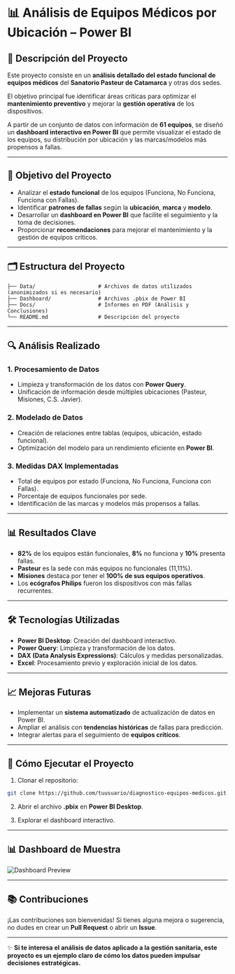 # 📊 Análisis de Equipos Médicos por Ubicación – Power BI

## 📌 Descripción del Proyecto

Este proyecto consiste en un **análisis detallado del estado funcional de equipos médicos** del **Sanatorio Pasteur de Catamarca** y otras dos sedes. 

El objetivo principal fue identificar áreas críticas para optimizar el **mantenimiento preventivo** y mejorar la **gestión operativa** de los dispositivos.

A partir de un conjunto de datos con información de **61 equipos**, se diseñó un **dashboard interactivo en Power BI** que permite visualizar el estado de los equipos, su distribución por ubicación y las marcas/modelos más propensos a fallas.

---

## 🎯 Objetivo del Proyecto

- Analizar el **estado funcional** de los equipos (Funciona, No Funciona, Funciona con Fallas).
- Identificar **patrones de fallas** según la **ubicación**, **marca** y **modelo**.
- Desarrollar un **dashboard en Power BI** que facilite el seguimiento y la toma de decisiones.
- Proporcionar **recomendaciones** para mejorar el mantenimiento y la gestión de equipos críticos.

---

## 🗂️ Estructura del Proyecto

```
├── Data/                    # Archivos de datos utilizados (anonimizados si es necesario)
├── Dashboard/               # Archivos .pbix de Power BI
├── Docs/                    # Informes en PDF (Análisis y Conclusiones)
└── README.md                # Descripción del proyecto
```

---

## 🔍 Análisis Realizado

### 1. Procesamiento de Datos
- Limpieza y transformación de los datos con **Power Query**.
- Unificación de información desde múltiples ubicaciones (Pasteur, Misiones, C.S. Javier).

### 2. Modelado de Datos
- Creación de relaciones entre tablas (equipos, ubicación, estado funcional).
- Optimización del modelo para un rendimiento eficiente en **Power BI**.

### 3. Medidas DAX Implementadas
- Total de equipos por estado (Funciona, No Funciona, Funciona con Fallas).
- Porcentaje de equipos funcionales por sede.
- Identificación de las marcas y modelos más propensos a fallas.

---

## 📊 Resultados Clave

- **82%** de los equipos están funcionales, **8%** no funciona y **10%** presenta fallas.
- **Pasteur** es la sede con más equipos no funcionales (11,11%).
- **Misiones** destaca por tener el **100% de sus equipos operativos**.
- Los **ecógrafos Philips** fueron los dispositivos con más fallas recurrentes.

---

## 🛠️ Tecnologías Utilizadas

- **Power BI Desktop**: Creación del dashboard interactivo.
- **Power Query**: Limpieza y transformación de los datos.
- **DAX (Data Analysis Expressions)**: Cálculos y medidas personalizadas.
- **Excel**: Procesamiento previo y exploración inicial de los datos.

---

## 📈 Mejoras Futuras

- Implementar un **sistema automatizado** de actualización de datos en Power BI.
- Ampliar el análisis con **tendencias históricas** de fallas para predicción.
- Integrar alertas para el seguimiento de **equipos críticos**.

---

## 📌 Cómo Ejecutar el Proyecto

1. Clonar el repositorio:

```bash
git clone https://github.com/tuusuario/diagnostico-equipos-medicos.git
```

2. Abrir el archivo **.pbix** en **Power BI Desktop**.

3. Explorar el dashboard interactivo.

---

## 📊 Dashboard de Muestra

![Dashboard Preview](ruta/a/imagen_dashboard.png)

---

## 📚 Contribuciones

¡Las contribuciones son bienvenidas! Si tienes alguna mejora o sugerencia, no dudes en crear un **Pull Request** o abrir un **Issue**.

---

✨ **Si te interesa el análisis de datos aplicado a la gestión sanitaria, este proyecto es un ejemplo claro de cómo los datos pueden impulsar decisiones estratégicas.**
